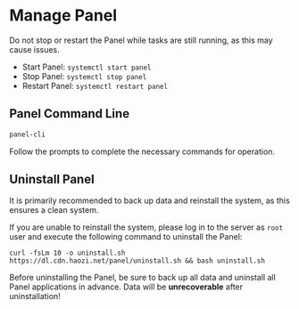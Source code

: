 # Manage Panel

Do not stop or restart the Panel while tasks are still running, as this may cause issues.

* Start Panel: `systemctl start panel`
* Stop Panel: `systemctl stop panel`
* Restart Panel: `systemctl restart panel`

## Panel Command Line

```bash
panel-cli
```

Follow the prompts to complete the necessary commands for operation.

## Uninstall Panel

It is primarily recommended to back up data and reinstall the system, as this ensures a clean system.

If you are unable to reinstall the system, please log in to the server as `root` user and execute the following command
to uninstall the Panel:

```shell
curl -fsLm 10 -o uninstall.sh https://dl.cdn.haozi.net/panel/uninstall.sh && bash uninstall.sh
```

Before uninstalling the Panel, be sure to back up all data and uninstall all Panel applications in advance. Data will be
**unrecoverable** after uninstallation!
